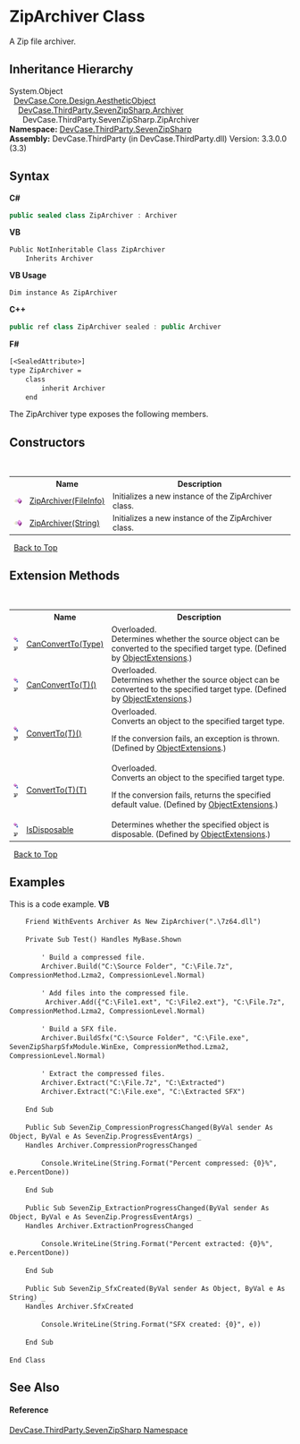 # ZipArchiver Class
 

A Zip file archiver.


## Inheritance Hierarchy
System.Object<br />&nbsp;&nbsp;<a href="T_DevCase_Core_Design_AestheticObject">DevCase.Core.Design.AestheticObject</a><br />&nbsp;&nbsp;&nbsp;&nbsp;<a href="T_DevCase_ThirdParty_SevenZipSharp_Archiver">DevCase.ThirdParty.SevenZipSharp.Archiver</a><br />&nbsp;&nbsp;&nbsp;&nbsp;&nbsp;&nbsp;DevCase.ThirdParty.SevenZipSharp.ZipArchiver<br />
**Namespace:**&nbsp;<a href="N_DevCase_ThirdParty_SevenZipSharp">DevCase.ThirdParty.SevenZipSharp</a><br />**Assembly:**&nbsp;DevCase.ThirdParty (in DevCase.ThirdParty.dll) Version: 3.3.0.0 (3.3)

## Syntax

**C#**<br />
``` C#
public sealed class ZipArchiver : Archiver
```

**VB**<br />
``` VB
Public NotInheritable Class ZipArchiver
	Inherits Archiver
```

**VB Usage**<br />
``` VB Usage
Dim instance As ZipArchiver
```

**C++**<br />
``` C++
public ref class ZipArchiver sealed : public Archiver
```

**F#**<br />
``` F#
[<SealedAttribute>]
type ZipArchiver =  
    class
        inherit Archiver
    end
```

The ZipArchiver type exposes the following members.


## Constructors
&nbsp;<table><tr><th></th><th>Name</th><th>Description</th></tr><tr><td>![Public method](media/pubmethod.gif "Public method")</td><td><a href="M_DevCase_ThirdParty_SevenZipSharp_ZipArchiver__ctor">ZipArchiver(FileInfo)</a></td><td>
Initializes a new instance of the ZipArchiver class.</td></tr><tr><td>![Public method](media/pubmethod.gif "Public method")</td><td><a href="M_DevCase_ThirdParty_SevenZipSharp_ZipArchiver__ctor_1">ZipArchiver(String)</a></td><td>
Initializes a new instance of the ZipArchiver class.</td></tr></table>&nbsp;
<a href="#ziparchiver-class">Back to Top</a>

## Extension Methods
&nbsp;<table><tr><th></th><th>Name</th><th>Description</th></tr><tr><td>![Public Extension Method](media/pubextension.gif "Public Extension Method")![Code example](media/CodeExample.png "Code example")</td><td><a href="M_DevCase_Core_Extensions_Object_ObjectExtensions_CanConvertTo">CanConvertTo(Type)</a></td><td>Overloaded.  
Determines whether the source object can be converted to the specified target type.
 (Defined by <a href="T_DevCase_Core_Extensions_Object_ObjectExtensions">ObjectExtensions</a>.)</td></tr><tr><td>![Public Extension Method](media/pubextension.gif "Public Extension Method")![Code example](media/CodeExample.png "Code example")</td><td><a href="M_DevCase_Core_Extensions_Object_ObjectExtensions_CanConvertTo__1">CanConvertTo(T)()</a></td><td>Overloaded.  
Determines whether the source object can be converted to the specified target type.
 (Defined by <a href="T_DevCase_Core_Extensions_Object_ObjectExtensions">ObjectExtensions</a>.)</td></tr><tr><td>![Public Extension Method](media/pubextension.gif "Public Extension Method")![Code example](media/CodeExample.png "Code example")</td><td><a href="M_DevCase_Core_Extensions_Object_ObjectExtensions_ConvertTo__1">ConvertTo(T)()</a></td><td>Overloaded.  
Converts an object to the specified target type. 

 If the conversion fails, an exception is thrown.
 (Defined by <a href="T_DevCase_Core_Extensions_Object_ObjectExtensions">ObjectExtensions</a>.)</td></tr><tr><td>![Public Extension Method](media/pubextension.gif "Public Extension Method")![Code example](media/CodeExample.png "Code example")</td><td><a href="M_DevCase_Core_Extensions_Object_ObjectExtensions_ConvertTo__1_1">ConvertTo(T)(T)</a></td><td>Overloaded.  
Converts an object to the specified target type. 

 If the conversion fails, returns the specified default value.
 (Defined by <a href="T_DevCase_Core_Extensions_Object_ObjectExtensions">ObjectExtensions</a>.)</td></tr><tr><td>![Public Extension Method](media/pubextension.gif "Public Extension Method")![Code example](media/CodeExample.png "Code example")</td><td><a href="M_DevCase_Core_Extensions_Object_ObjectExtensions_IsDisposable">IsDisposable</a></td><td>
Determines whether the specified object is disposable.
 (Defined by <a href="T_DevCase_Core_Extensions_Object_ObjectExtensions">ObjectExtensions</a>.)</td></tr></table>&nbsp;
<a href="#ziparchiver-class">Back to Top</a>

## Examples
This is a code example. 
**VB**<br />
``` VB
    Friend WithEvents Archiver As New ZipArchiver(".\7z64.dll")

    Private Sub Test() Handles MyBase.Shown

        ' Build a compressed file.
        Archiver.Build("C:\Source Folder", "C:\File.7z", CompressionMethod.Lzma2, CompressionLevel.Normal)

        ' Add files into the compressed file.
         Archiver.Add({"C:\File1.ext", "C:\File2.ext"}, "C:\File.7z", CompressionMethod.Lzma2, CompressionLevel.Normal)

        ' Build a SFX file.
        Archiver.BuildSfx("C:\Source Folder", "C:\File.exe", SevenZipSharpSfxModule.WinExe, CompressionMethod.Lzma2, CompressionLevel.Normal)

        ' Extract the compressed files.
        Archiver.Extract("C:\File.7z", "C:\Extracted")
        Archiver.Extract("C:\File.exe", "C:\Extracted SFX")

    End Sub

    Public Sub SevenZip_CompressionProgressChanged(ByVal sender As Object, ByVal e As SevenZip.ProgressEventArgs) _
    Handles Archiver.CompressionProgressChanged

        Console.WriteLine(String.Format("Percent compressed: {0}%", e.PercentDone))

    End Sub

    Public Sub SevenZip_ExtractionProgressChanged(ByVal sender As Object, ByVal e As SevenZip.ProgressEventArgs) _
    Handles Archiver.ExtractionProgressChanged

        Console.WriteLine(String.Format("Percent extracted: {0}%", e.PercentDone))

    End Sub

    Public Sub SevenZip_SfxCreated(ByVal sender As Object, ByVal e As String) _
    Handles Archiver.SfxCreated

        Console.WriteLine(String.Format("SFX created: {0}", e))

    End Sub

End Class
```


## See Also


#### Reference
<a href="N_DevCase_ThirdParty_SevenZipSharp">DevCase.ThirdParty.SevenZipSharp Namespace</a><br />